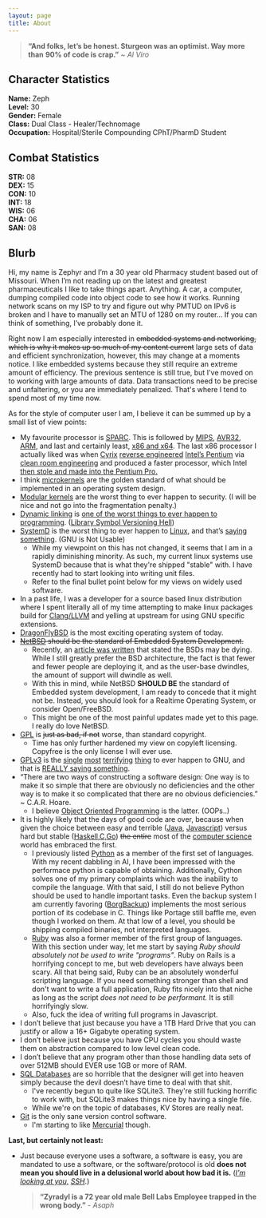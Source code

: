 ```yaml
---
layout: page
title: About
---
```


> **“And folks, let’s be honest. Sturgeon was an optimist. Way more than**
> **90% of code is crap.”** ~ *Al Viro*

## Character Statistics ##
**Name:**       Zeph  
**Level:**      30  
**Gender:**     Female  
**Class:**      Dual Class - Healer/Technomage  
**Occupation:** Hospital/Sterile Compounding CPhT/PharmD Student  

## Combat Statistics ##
**STR:** 08  
**DEX:** 15  
**CON:** 10  
**INT:** 18  
**WIS:** 06  
**CHA:** 06  
**SAN:** 08  

## Blurb ##
Hi, my name is Zephyr and I’m a 30 year old Pharmacy student based out of
Missouri. When I’m not reading up on the latest and greatest pharmaceuticals
I like to take things apart. Anything. A car, a computer, dumping compiled
code into object code to see how it works. Running network scans on my ISP
to try and figure out why PMTUD on IPv6 is broken and I have to manually set
an MTU of 1280 on my router… If you can think of something, I’ve probably
done it.

Right now I am especially interested in ~~embedded systems and networking, which
is why it makes up so much of my content current~~ large sets of data and
efficient synchronization, however, this may change at a moments notice. I like
embedded systems because they still require an extreme amount of efficiency. The
previous sentence is still true, but I've moved on to working with large amounts
of data. Data transactions need to be precise and unfaltering, or you are
immediately penalized. That's where I tend to spend most of my time now.

As for the style of computer user I am, I believe it can be summed up by a
small list of view points:

 * My favourite processor is [SPARC][1]. This is followed by [MIPS][2],
   [AVR32][3], [ARM][4], and last and certainly least, [x86 and x64][5]. The
   last x86 processor I actually liked was when [Cyrix][6]
   [reverse engineered][7] [Intel’s Pentium][8] via [clean room engineering][9]
   and produced a faster processor, which Intel
   [then stole and made into the Pentium Pro.][10]
 * I think [microkernels][11] are the golden standard of what should be
   implemented in an operating system design.
 * [Modular kernels][12] are the worst thing to ever happen to security. (I
   will be nice and not go into the fragmentation penalty.)
 * [Dynamic linking][13] is
   [one of the worst things to ever happen to programming][14].
   ([Library Symbol Versioning Hell][15])
 * [SystemD][16] is the worst thing to ever happen to [Linux][17], and that’s
   [saying something][18]. (GNU is Not Usable)
      * While my viewpoint on this has not changed, it seems that I am in a
        rapidly diminishing minority. As such, my current linux systems use
        SystemD because that is what they're shipped "stable" with. I have
        recently had to start looking into writing unit files.
      * Refer to the final bullet point below for my views on widely used
        software.
 * In a past life, I was a developer for a source based linux distribution
   where I spent literally all of my time attempting to make linux packages
   build for [Clang/LLVM][19] and yelling at upstream for using GNU specific
   extensions.
 * [DragonFlyBSD][20] is the most exciting operating system of today.
 * ~~[NetBSD][21] should be the standard of Embedded System Development.~~
    * Recently, an [article was written][41] that stated the BSDs may be dying.
      While I still greatly prefer the BSD architecture, the fact is that fewer
      and fewer people are deploying it, and as the user-base dwindles, the
      amount of support will dwindle as well.
    * With this in mind, while NetBSD __SHOULD BE__ the standard of Embedded
      system development, I am ready to concede that it might not be. Instead,
      you should look for a Realtime Operating System, or consider Open/FreeBSD.
    * This might be one of the most painful updates made yet to this page. I
      really do love NetBSD.
 * [GPL][22] is ~~just as bad, if not~~ worse, than standard copyright.
    * Time has only further hardened my view on copyleft licensing. Copyfree is
      the only license I will ever use.
 * [GPLv3][23] is the [single][24] [most][25] [terrifying][26] [thing][27]
   to ever happen to GNU, and that is [REALLY saying something][28].
 * “There are two ways of constructing a software design: One way is to make it
   so simple that there are obviously no deficiencies and the other way is to
   make it so complicated that there are no obvious deficiencies.” ~ C.A.R.
   Hoare.
      - I believe [Object Oriented Programming][29] is the latter. (OOPs..)
 * It is highly likely that the days of good code are over, because when
   given the choice between easy and terrible ([Java][30], [Javascript][32])
   versus hard but stable ([Haskell][33],[C][34],[Go][35]) ~~the entire~~ most
   of the [computer science][36] world has embraced the first.
    * I previously listed [Python][42] as a member of the first set of
      languages. With my recent dabbling in AI, I have been impressed with the
      performace python is capable of obtaining. Additionally, Cython solves one
      of my primary complaints which was the inability to compile the language.
      With that said, I still do not believe Python should be used to handle
      important tasks. Even the backup system I am currently favoring
      ([BorgBackup][43]) implements the most serious portion of its codebase in
      C. Things like Portage still baffle me, even though I worked on them. At
      that low of a level, you should be shipping compiled binaries, not
      interpreted languages.
    * [Ruby][44] was also a former member of the first group of languages. With
      this section under way, let me start by saying _Ruby should absolutely
      not be used to write "programs"_. Ruby on Rails is a horrifying concept
      to me, but web developers have always been scary. All that being said,
      Ruby can be an absolutely wonderful scripting language. If you need
      something stronger than shell and don't want to write a full application,
      Ruby fits nicely into that niche as long as the script _does not need to
      be performant._ It is still horrifyingly slow.
    * Also, fuck the idea of writing full programs in Javascript.
 * I don’t believe that just because you have a 1TB Hard Drive that you can
   justify or allow a 16+ Gigabyte operating system.
 * I don’t believe just because you have CPU cycles you should waste them
   on abstraction compared to low level clean code.
 * I don’t believe that any program other than those handling data sets of
   over 512MB should EVER use 1GB or more of RAM.
 * [SQL Databases][37] are so horrible that the designer will get into heaven
   simply because the devil doesn’t have time to deal with that shit.
    * I've recently begun to quite like SQLite3. They're still fucking horrific
      to work with, but SQLite3 makes things nice by having a single file.
    * While we're on the topic of databases, KV Stores are really neat.
 * [Git][38] is the only sane version control software.
    * I'm starting to like [Mercurial][45] though.

 **Last, but certainly not least:**

 * Just because everyone uses a software, a software is easy, you are mandated
   to use a software, or the software/protocol is old **does not mean
   you should live in a delusional world about how bad it is.** ([*I’m looking
   at you,*][40] [*SSH*][39].)


   > **“Zyradyl is a 72 year old male Bell Labs Employee trapped in the**
   > **wrong body.”** - *Asaph*

[1]:  https://en.wikipedia.org/wiki/SPARC "Wikipedia: SPARC"
[2]:  https://en.wikipedia.org/wiki/MIPS_instruction_set "Wikipedia: MIPS"
[3]:  https://en.wikipedia.org/wiki/AVR32 "Wikipedia: AVR32"
[4]:  https://en.wikipedia.org/wiki/ARM_architecture "Wikipedia: ARM"
[5]:  https://en.wikipedia.org/wiki/X86 "Wikipedia x86"
[6]:  https://en.wikipedia.org/wiki/Cyrix "Wikipedia: Cyrix"
[7]:  https://en.wikipedia.org/wiki/Cyrix_6x86 "Wikipedia: Cyrix 6x86"
[8]:  https://en.wikipedia.org/wiki/Pentium "Wikipedia: Pentium"
[9]:  https://en.wikipedia.org/wiki/Chinese_wall "Wikipedia: Clean Room"
[10]: https://en.wikipedia.org/wiki/Cyrix#Legal_troubles "Wikipedia: Cyrix Litigation"
[11]: https://en.wikipedia.org/wiki/Microkernel "Wikipedia: Microkernel"
[12]: https://en.wikipedia.org/wiki/Kernel_(operating_system)#Hybrid_.28or_Modular.29_kernels "Wikipedia: Modular Kernels"
[13]: https://en.wikipedia.org/wiki/Dynamic_linker "Wikipedia: Dynamic Linker"
[14]: https://groups.google.com/forum/#!original/comp.os.plan9/pI20HoBExSg/VNRaQaQ_fO8J "Rob Pike Dynamic Libraries"
[15]: https://groups.google.com/d/msg/comp.os.plan9/x3s1Ibaj_l8/KQ8mrC8jxEIJ "Version Hell"
[16]: https://en.wikipedia.org/wiki/Systemd "Wikipedia: SystemD"
[17]: https://en.wikipedia.org/wiki/Linux "Wikipedia: Linux"
[18]: https://en.wikipedia.org/wiki/GNU "Wikipedia: GNU"
[19]: https://en.wikipedia.org/wiki/LLVM "Wikipedia: LLVM"
[20]: https://en.wikipedia.org/wiki/DragonFly_BSD "Wikipedia: DragonFlyBSD"
[21]: https://en.wikipedia.org/wiki/NetBSD "Wikipedia: NetBSD"
[22]: https://en.wikipedia.org/wiki/GNU_General_Public_License "Wikipedia: GPL"
[23]: https://en.wikipedia.org/wiki/GNU_General_Public_License#Version_3 "Wikipedia: GPL3"
[24]: https://www.youtube.com/watch?v=PaKIZ7gJlRU "Torvald's on GPL3"
[25]: https://lwn.net/Articles/200422/ "Kernel Developers on GPL3"
[26]: https://www.datamation.com/open-source/7-reasons-why-free-software-is-losing-influence_2.html "FSF Losing Influence"
[27]: https://osdelivers.blackducksoftware.com/2013/01/25/whos-afraid-of-gpl3/ "Who is afraid of GPL3"
[28]: https://www.gnu.org/software/automake/ "Automake Hell"
[29]: https://en.wikipedia.org/wiki/Object-oriented_programming "OOPs"
[30]: https://en.wikipedia.org/wiki/Java "Wikipedia: Java"
[31]: https://en.wikipedia.org/wiki/Python_(programming_language) "Wikipedia: Python"
[32]: https://www.javascript.com/ "Wikipedia: Ruby"
[33]: https://www.haskell.org/ "Haskell Website"
[34]: https://en.wikipedia.org/wiki/C_(programming_language) "Wikipedia: C"
[35]: https://en.wikipedia.org/wiki/Go_(programming_language) "Wikipedia: Go"
[36]: https://en.wikipedia.org/wiki/Computer_science "Wikipedia: Computer Science"
[37]: https://en.wikipedia.org/wiki/SQL "Wikipedia: SQL"
[38]: https://en.wikipedia.org/wiki/Git_(software) "Wikipedia: Git"
[39]: https://en.wikipedia.org/wiki/Secure_Shell "Wikipedia: Secure Shell"
[40]: https://interviews.slashdot.org/story/04/10/18/1153211/Rob-Pike-Responds "Cat-V: On SSH"
[41]: https://www.csoonline.com/article/3250653/open-source-tools/is-the-bsd-os-dying-some-security-researchers-think-so.html "Is BSD Dying?"
[42]: https://www.python.org/ "Python Homepage"
[43]: https://borgbackup.readthedocs.io/en/stable/index.html "BorgBackup Homepage"
[44]: https://en.wikipedia.org/wiki/Ruby_(programming_language) "Wikipedia: Ruby"
[45]: https://en.wikipedia.org/wiki/Mercurial "Wikipedia: Mercurial"

